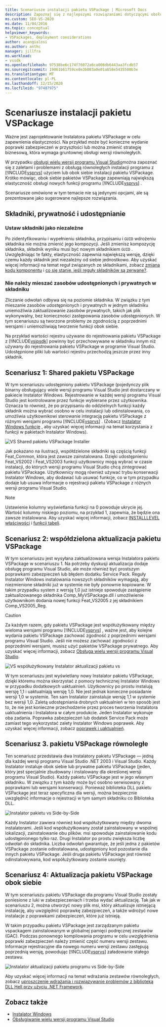 ```yaml
---
title: Scenariusze instalacji pakietu VSPackage | Microsoft Docs
description: Zapoznaj się z najlepszymi rozwiązaniami dotyczącymi obsługi równoległych instalacji programu Visual Studio za pomocą współużytkowanych lub równoległych instalacji pakietu VSPackage.
ms.custom: SEO-VS-2020
ms.date: 11/04/2016
ms.topic: conceptual
helpviewer_keywords:
- VSPackages, deployment considerations
author: acangialosi
ms.author: anthc
manager: jillfra
ms.workload:
- vssdk
ms.openlocfilehash: 97538be6c174f76072a6ca006db6443aa3fcdb57
ms.sourcegitcommit: 19061b61759ce8e3b083a0e01a858e5435580b3e
ms.translationtype: MT
ms.contentlocale: pl-PL
ms.lasthandoff: 12/15/2020
ms.locfileid: "97487975"
---
```

# <a name="vspackage-setup-scenarios"></a>Scenariusze instalacji pakietu VSPackage

Ważne jest zaprojektowanie Instalatora pakietu VSPackage w celu zapewnienia elastyczności. Na przykład może być konieczne wydanie poprawki zabezpieczeń w przyszłości lub można zmienić strategię biznesową, która wymaga gruntownej obsługi wersji równoległych.

W przypadku [obsługi wielu wersji programu Visual Studio](../../extensibility/supporting-multiple-versions-of-visual-studio.md)można zapoznać się z zaletami i problemami z obsługą równoległych instalacji programu z [!INCLUDE[vsprvs](../../code-quality/includes/vsprvs_md.md)] użyciem lub obok siebie instalacji pakietu VSPackage. Krótko mówiąc, obok siebie pakietów VSPackage zapewniają największą elastyczność obsługi nowych funkcji programu [!INCLUDE[vsprvs](../../code-quality/includes/vsprvs_md.md)] .

Scenariusze omówione w tym temacie nie są jedynymi opcjami, ale są prezentowane jako sugerowane najlepsze rozwiązania.

## <a name="components-privacy-and-sharing"></a>Składniki, prywatność i udostępnianie

### <a name="make-your-components-independent"></a>Ustaw składniki jako niezależne

Po zidentyfikowaniu i wypełnieniu składnika, przypisaniu i `GUID` wdrożeniu składnika nie można zmienić jego kompozycji. Jeśli zmienisz kompozycję składnika, składnik wyniku musi być nowym składnikiem `GUID` . Uwzględniając te fakty, elastyczność zapewnia największą wersję, dzięki czemu każdy składnik jest niezależny od siebie jednostkowo. Aby uzyskać więcej informacji na temat reguł związanych ze składnikami, zobacz [zmiana kodu komponentu](/windows/desktop/Msi/changing-the-component-code) i [co się stanie, jeśli reguły składników są zerwane?](/windows/desktop/Msi/what-happens-if-the-component-rules-are-broken).

### <a name="do-not-mix-shared-and-private-resources-in-a-component"></a>Nie należy mieszać zasobów udostępnionych i prywatnych w składniku

Zliczanie odwołań odbywa się na poziomie składnika. W związku z tym mieszanie zasobów udostępnionych i prywatnych w jednym składniku uniemożliwia zaktualizowanie zasobów prywatnych, takich jak plik wykonywalny, bez konieczności zastępowania zasobów udostępnionych. W tym scenariuszu są tworzone problemy ze zgodnością z poprzednimi wersjami i uniemożliwiają tworzenie funkcji obok siebie.

Na przykład wartości rejestru używane do rejestrowania pakietu VSPackage z [!INCLUDE[vsipsdk](../../extensibility/includes/vsipsdk_md.md)] powinny być przechowywane w składniku innym niż używany do rejestrowania pakietu VSPackage w programie Visual Studio. Udostępnione pliki lub wartości rejestru przechodzą jeszcze przez inny składnik.

## <a name="scenario-1-shared-vspackage"></a>Scenariusz 1: Shared pakietu VSPackage

W tym scenariuszu udostępniony pakietu VSPackage (pojedynczy plik binarny obsługujący wiele wersji programu Visual Studio jest dostarczany w pakiecie Instalator Windows. Rejestrowanie w każdej wersji programu Visual Studio jest kontrolowane przez funkcje wybierane przez użytkownika. Oznacza to również, że po przypisaniu do oddzielnych funkcji każdy składnik można wybrać osobno w celu instalacji lub odinstalowania, co umożliwia użytkownikowi sterowanie integracją pakietu VSPackage z różnymi wersjami programu [!INCLUDE[vsprvs](../../code-quality/includes/vsprvs_md.md)] . (Zobacz [Instalator Windows funkcje](/windows/desktop/Msi/windows-installer-features) , aby uzyskać więcej informacji na temat korzystania z funkcji w pakietach Instalator Windows).

![VS Shared pakietu VSPackage Installer](../../extensibility/internals/media/vs_sharedpackage.gif "VS_SharedPackage")

Jak pokazano na ilustracji, współdzielone składniki są częścią funkcji Feat_Common, która jest zawsze zainstalowana. Dzięki udostępnieniu Feat_VS2002 i Feat_VS2003 funkcji użytkownicy mogą wybrać w czasie instalacji, do których wersji programu Visual Studio chcą zintegrować pakietu VSPackage. Użytkownicy mogą również używać trybu konserwacji Instalator Windows, aby dodawać lub usuwać funkcje, co w tym przypadku dodaje lub usuwa informacje o rejestracji pakietu VSPackage z różnych wersji programu Visual Studio.

> [!NOTE]
> Ustawienie kolumny wyświetlania funkcji na 0 powoduje ukrycie jej. Wartość kolumny niskiego poziomu, na przykład 1, zapewnia, że będzie ona zawsze instalowana. Aby uzyskać więcej informacji, zobacz [INSTALLLEVEL właściwości](/windows/desktop/Msi/installlevel) i [funkcji tabeli](/windows/desktop/Msi/feature-table).

## <a name="scenario-2-shared-vspackage-update"></a>Scenariusz 2: współdzielona aktualizacja pakietu VSPackage

W tym scenariuszu jest wysyłana zaktualizowana wersja Instalatora pakietu VSPackage w scenariuszu 1. Na potrzeby dyskusji aktualizacja dodaje obsługę programu Visual Studio, ale może również być prostszym poprawkami zabezpieczeń lub błędem dodatku Service Pack. Reguły Instalator Windows instalowania nowszych składników wymagają, aby niezmienione składniki już w systemie nie były ponownie kopiowane. W takim przypadku system z wersją 1,0 już istnieje spowoduje zastąpienie zaktualizowanego składnika Comp_MyVSPackage.dll i umożliwienie użytkownikom dodania nowej funkcji Feat_VS2005 z jej składnikiem Comp_VS2005_Reg.

> [!CAUTION]
> Za każdym razem, gdy pakietu VSPackage jest współużytkowany między wieloma wersjami programu [!INCLUDE[vsprvs](../../code-quality/includes/vsprvs_md.md)] , ważne jest, aby kolejne wydania pakietu VSPackage zachować zgodność z poprzednimi wersjami programu Visual Studio. Jeśli nie możesz zachować zgodności z poprzednimi wersjami, musisz użyć pakietów VSPackage prywatnego. Aby uzyskać więcej informacji, zobacz [Obsługa wielu wersji programu Visual Studio](../../extensibility/supporting-multiple-versions-of-visual-studio.md).

![VS współużytkowany Instalator aktualizacji pakietu vs](../../extensibility/internals/media/vs_sharedpackageupdate.gif "VS_SharedPackageUpdate")

W tym scenariuszu jest wyświetlany nowy Instalator pakietu VSPackage, dzięki któremu można skorzystać z pomocy technicznej Instalator Windows w przypadku dodatkowych uaktualnień. Użytkownicy po prostu instalują wersję 1,1 i uaktualniają wersję 1,0. Nie jest jednak konieczne posiadanie wersji 1,0 w systemie. Ten sam Instalator zainstaluje wersję 1,1 w systemie bez wersji 1,0. Zaletą udostępniania drobnych uaktualnień w ten sposób jest to, że nie jest konieczne przechodzenie przez proces tworzenia Instalatora uaktualnienia i Instalatora w całym produkcie. Jeden Instalator wykonuje oba zadania. Poprawka zabezpieczeń lub dodatek Service Pack może zamiast tego wykorzystać zalety Instalator Windows poprawek. Aby uzyskać więcej informacji, zobacz [poprawek i uaktualnień](/windows/desktop/Msi/patching-and-upgrades).

## <a name="scenario-3-side-by-side-vspackage"></a>Scenariusz 3. pakietu VSPackage równoległe

Ten scenariusz przedstawia dwa Instalatory pakietu VSPackage — jedną dla każdej wersji programu Visual Studio .NET 2003 i Visual Studio. Każdy Instalator instaluje obok siebie lub prywatne pakietu VSPackage (jeden, który jest specjalnie zbudowany i instalowany dla określonej wersji programu Visual Studio). Każdy pakietu VSPackage jest w jego własnym składniku. W związku z tym każdy może być osobno serwisowany z poprawkami lub wersjami konserwacji. Ponieważ biblioteka DLL pakietu VSPackage jest teraz specyficzna dla wersji, można bezpiecznie uwzględnić informacje o rejestracji w tym samym składniku co Biblioteka DLL.

![Instalator pakietu vs Side-by-Side](../../extensibility/internals/media/vs_sbys_package.gif "VS_SbyS_Package")

Każdy Instalator zawiera również kod współużytkowany między dwoma instalatorami. Jeśli kod współużytkowany został zainstalowany w wspólnej lokalizacji, zainstalowanie obu plików. msi spowoduje zainstalowanie kodu udostępnionego tylko raz. Drugi Instalator po prostu zwiększa liczbę odwołań do składnika. Liczba odwołań gwarantuje, że jeśli jedna z pakietów VSPackage zostanie odinstalowana, udostępniony kod pozostanie dla innych pakietu VSPackage. Jeśli druga pakietu VSPackage jest również odinstalowywana, kod współużytkowany zostanie usunięty.

## <a name="scenario-4-side-by-side-vspackage-update"></a>Scenariusz 4: Aktualizacja pakietu VSPackage obok siebie

W tym scenariuszu pakietu VSPackage dla programu Visual Studio zostały poniesione z luki w zabezpieczeniach i trzeba wydać aktualizację. Tak jak w scenariuszu 2, można utworzyć nowy plik msi, który aktualizuje istniejącą instalację, aby uwzględnić poprawkę zabezpieczeń, a także wdrożyć nowe instalacje z poprawkami zabezpieczeń, które już istnieją.

W takim przypadku pakietu VSPackage jest zarządzanym pakietu vspackagem zainstalowanym w globalnej pamięci podręcznej zestawów (GAC). Podczas ponownego kompilowania programu w celu uwzględnienia poprawki zabezpieczeń należy zmienić część numeru wersji zestawu. Informacje rejestracyjne dla nowego numeru wersji zestawu zastępują poprzednią wersję, powodując [!INCLUDE[vsprvs](../../code-quality/includes/vsprvs_md.md)] załadowanie stałego zestawu.

![Instalator aktualizacji pakietu programu vs Side-by-Side](../../extensibility/internals/media/vs_sbys_packageupdate.gif "VS_SbyS_PackageUpdate")

Aby uzyskać więcej informacji na temat wdrażania zestawów równoległych, zobacz [uproszczenie wdrażania i rozwiązywanie problemów z biblioteką DLL Hell przy użyciu .NET Framework](/previous-versions/dotnet/articles/ms973843(v=msdn.10)).

## <a name="see-also"></a>Zobacz także

- [Instalator Windows](/windows/desktop/Msi/windows-installer-portal)
- [Obsługiwanie wielu wersji programu Visual Studio](../../extensibility/supporting-multiple-versions-of-visual-studio.md)
